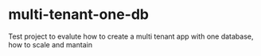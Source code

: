 # multi-tenant-one-db
Test project to evalute how to create a multi tenant app with one database, how to scale and mantain
